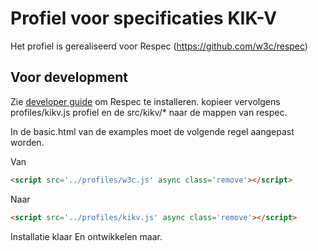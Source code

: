 # Profiel voor specificaties KIK-V
Het profiel is gerealiseerd voor Respec (https://github.com/w3c/respec)

## Voor development
Zie [developer guide](https://github.com/w3c/respec/wiki/Developers-Guide) om Respec te installeren.
kopieer vervolgens profiles/kikv.js profiel en de src/kikv/* naar de mappen van respec. 

In de basic.html van de examples moet de volgende regel aangepast worden.

Van

```html
<script src='../profiles/w3c.js' async class='remove'></script>
```

Naar

```html
<script src='../profiles/kikv.js' async class='remove'></script>
```

Installatie klaar
En ontwikkelen maar.